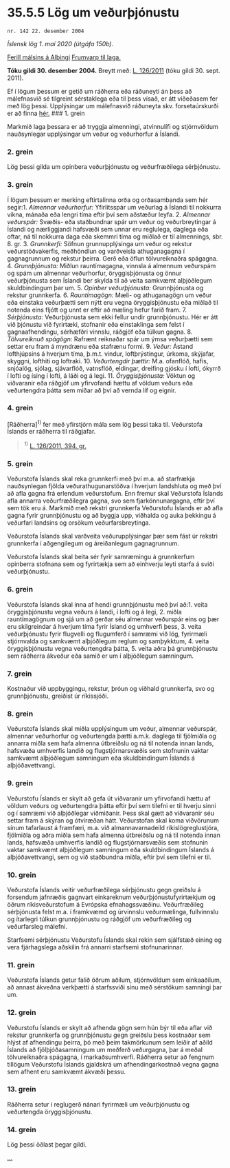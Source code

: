 # 35.5.5 Lög um veðurþjónustu

`nr. 142 22. desember 2004`

_Íslensk lög 1. maí 2020 (útgáfa 150b)._

[Ferill málsins á Alþingi](https://www.althingi.is/thingstorf/thingmalalistar-eftir-thingum/ferill/?ltg=131&mnr=183)
[Frumvarp til laga.](https://www.althingi.is/altext/131/s/0183.html)

**Tóku gildi 30. desember 2004.**
Breytt með:
[L. 126/2011](https://althingi.is/altext/stjt/2011.126.html) (tóku gildi 30. sept. 2011).

Ef í lögum þessum er getið um ráðherra eða ráðuneyti án þess að málefnasvið sé tilgreint sérstaklega eða til þess vísað, er átt viðeðasem fer með lög þessi. Upplýsingar um málefnasvið ráðuneyta skv. forsetaúrskurði er að finna [hér.](2018119.md) ### 1. grein



Markmið laga þessara er að tryggja almenningi, atvinnulífi og stjórnvöldum nauðsynlegar upplýsingar um veður og veðurhorfur á Íslandi.

### 2. grein



Lög þessi gilda um opinbera veðurþjónustu og veðurfræðilega sérþjónustu.

### 3. grein



Í lögum þessum er merking eftirtalinna orða og orðasambanda sem hér segir:1. _Almennar veðurhorfur:_ Yfirlitsspár um veðurlag á Íslandi til nokkurra vikna, mánaða eða lengri tíma eftir því sem aðstæður leyfa.
2. _Almennar veðurspár:_ Svæðis- eða staðbundnar spár um veður og veðurbreytingar á Íslandi og nærliggjandi hafsvæði sem unnar eru reglulega, daglega eða oftar, ná til nokkurra daga eða skemmri tíma og miðlað er til almennings, sbr. 8. gr.
3. _Grunnkerfi:_ Söfnun grunnupplýsinga um veður og rekstur veðurstöðvakerfis, meðhöndlun og varðveisla athuganagagna í gagnagrunnum og rekstur þeirra. Gerð eða öflun tölvureiknaðra spágagna.
4. _Grunnþjónusta:_ Miðlun rauntímagagna, vinnsla á almennum veðurspám og spám um almennar veðurhorfur, öryggisþjónusta og önnur veðurþjónusta sem Íslandi ber skylda til að veita samkvæmt alþjóðlegum skuldbindingum þar um.
5. _Opinber veðurþjónusta:_ Grunnþjónusta og rekstur grunnkerfa.
6. _Rauntímagögn:_ Mæli- og athuganagögn um veður eða einstaka veðurþætti sem nýtt eru vegna öryggisþjónustu eða miðlað til notenda eins fljótt og unnt er eftir að mæling hefur farið fram.
7. _Sérþjónusta:_ Veðurþjónusta sem ekki fellur undir grunnþjónustu. Hér er átt við þjónustu við fyrirtæki, stofnanir eða einstaklinga sem felst í gagnaafhendingu, sérhæfðri vinnslu, ráðgjöf eða túlkun gagna.
8. _Tölvureiknuð spágögn:_ Rafrænt reiknaðar spár um ýmsa veðurþætti sem settar eru fram á myndrænu eða stafrænu formi.
9. _Veður:_ Ástand lofthjúpsins á hverjum tíma, þ.m.t. vindur, loftþrýstingur, úrkoma, skýjafar, skyggni, lofthiti og loftraki.
10. _Veðurtengdir þættir:_ M.a. ofanflóð, hafís, snjóalög, sjólag, sjávarflóð, vatnsflóð, eldingar, dreifing gjósku í lofti, ókyrrð í lofti og ísing í lofti, á láði og á legi.
11. _Öryggisþjónusta:_ Vöktun og viðvaranir eða ráðgjöf um yfirvofandi hættu af völdum veðurs eða veðurtengdra þátta sem miðar að því að vernda líf og eignir.

### 4. grein



[Ráðherra]<sup>1)</sup> fer með yfirstjórn mála sem lög þessi taka til. Veðurstofa Íslands er ráðherra til ráðgjafar.

> <sup>1)</sup> [L. 126/2011, 394. gr.](https://althingi.is/altext/stjt/2011.126.html)

### 5. grein



Veðurstofa Íslands skal reka grunnkerfi með því m.a. að starfrækja nauðsynlegan fjölda veðurathugunarstöðva í hverjum landshluta og með því að afla gagna frá erlendum veðurstofum. Enn fremur skal Veðurstofa Íslands afla annarra veðurfræðilegra gagna, svo sem fjarkönnunargagna, eftir því sem tök eru á. Markmið með rekstri grunnkerfa Veðurstofu Íslands er að afla gagna fyrir grunnþjónustu og að byggja upp, viðhalda og auka þekkingu á veðurfari landsins og orsökum veðurfarsbreytinga.

Veðurstofa Íslands skal varðveita veðurupplýsingar þær sem fást úr rekstri grunnkerfa í aðgengilegum og áreiðanlegum gagnagrunnum.

Veðurstofa Íslands skal beita sér fyrir samræmingu á grunnkerfum opinberra stofnana sem og fyrirtækja sem að einhverju leyti starfa á sviði veðurþjónustu.

### 6. grein



Veðurstofa Íslands skal inna af hendi grunnþjónustu með því að:1. veita öryggisþjónustu vegna veðurs á landi, í lofti og á legi,
2. miðla rauntímagögnum og sjá um að gerðar séu almennar veðurspár eins og þær eru skilgreindar á hverjum tíma fyrir Ísland og umhverfi þess,
3. veita veðurþjónustu fyrir flugvelli og flugumferð í samræmi við lög, fyrirmæli stjórnvalda og samkvæmt alþjóðlegum reglum og samþykktum,
4. veita öryggisþjónustu vegna veðurtengdra þátta,
5. veita aðra þá grunnþjónustu sem ráðherra ákveður eða samið er um í alþjóðlegum samningum.

### 7. grein



Kostnaður við uppbyggingu, rekstur, þróun og viðhald grunnkerfa, svo og grunnþjónustu, greiðist úr ríkissjóði.

### 8. grein



Veðurstofa Íslands skal miðla upplýsingum um veður, almennar veðurspár, almennar veðurhorfur og veðurtengda þætti a.m.k. daglega til fjölmiðla og annarra miðla sem hafa almenna útbreiðslu og ná til notenda innan lands, hafsvæða umhverfis landið og flugstjórnarsvæðis sem stofnunin vaktar samkvæmt alþjóðlegum samningum eða skuldbindingum Íslands á alþjóðavettvangi.

### 9. grein



Veðurstofu Íslands er skylt að gefa út viðvaranir um yfirvofandi hættu af völdum veðurs og veðurtengdra þátta eftir því sem tilefni er til hverju sinni og í samræmi við alþjóðlegar viðmiðanir. Þess skal gætt að viðvaranir séu settar fram á skýran og ótvíræðan hátt. Veðurstofan skal koma viðvörunum sínum tafarlaust á framfæri, m.a. við almannavarnadeild ríkislögreglustjóra, fjölmiðla og aðra miðla sem hafa almenna útbreiðslu og ná til notenda innan lands, hafsvæða umhverfis landið og flugstjórnarsvæðis sem stofnunin vaktar samkvæmt alþjóðlegum samningum eða skuldbindingum Íslands á alþjóðavettvangi, sem og við staðbundna miðla, eftir því sem tilefni er til.

### 10. grein



Veðurstofa Íslands veitir veðurfræðilega sérþjónustu gegn greiðslu á forsendum jafnræðis gagnvart einkareknum veðurþjónustufyrirtækjum og öðrum ríkisveðurstofum á Evrópska efnahagssvæðinu. Veðurfræðileg sérþjónusta felst m.a. í framkvæmd og úrvinnslu veðurmælinga, fullvinnslu og ítarlegri túlkun grunnþjónustu og ráðgjöf um veðurfræðileg og veðurfarsleg málefni.

Starfsemi sérþjónustu Veðurstofu Íslands skal rekin sem sjálfstæð eining og vera fjárhagslega aðskilin frá annarri starfsemi stofnunarinnar.

### 11. grein



Veðurstofa Íslands getur falið öðrum aðilum, stjórnvöldum sem einkaaðilum, að annast ákveðna verkþætti á starfssviði sínu með sérstökum samningi þar um.

### 12. grein



Veðurstofu Íslands er skylt að afhenda gögn sem hún býr til eða aflar við rekstur grunnkerfa og grunnþjónustu gegn greiðslu þess kostnaðar sem hlýst af afhendingu þeirra, þó með þeim takmörkunum sem leiðir af aðild Íslands að fjölþjóðasamningum um meðferð veðurgagna, þar á meðal tölvureiknaðra spágagna, í markaðsumhverfi. Ráðherra setur að fengnum tillögum Veðurstofu Íslands gjaldskrá um afhendingarkostnað vegna gagna sem afhent eru samkvæmt ákvæði þessu.

### 13. grein



Ráðherra setur í reglugerð nánari fyrirmæli um veðurþjónustu og veðurtengda öryggisþjónustu.

### 14. grein



Lög þessi öðlast þegar gildi.

[…](https://www.althingi.is/lagasafn/leidbeiningar/)

